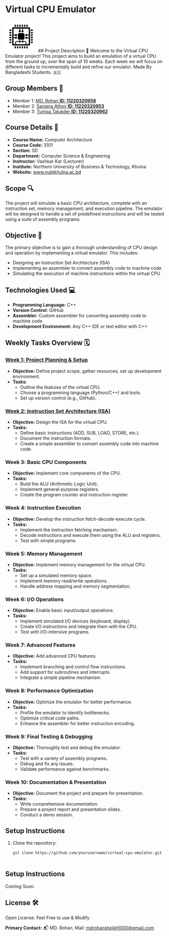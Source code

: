 # Virtual CPU Emulator
<img src="https://github.com/binarysleuth247/Project-vCPU/blob/main/cpu-z-svgrepo-com.svg" height="100"/>
## Project Description 📝
Welcome to the Virtual CPU Emulator project! This project aims to build an emulation of a virtual CPU from the ground up, over the span of 10 weeks. Each week we will focus on different tasks to incrementally build and refine our emulator. Made By Bangladeshi Students. 🇧🇩

## Group Members 👥
- Member 1: [MD. Rohan **ID: 11220320958**](mailto:mdrohansheikh1000@gmail.com)
- Member 2: [Sanjana Athoy **ID: 11220320953**](mailto:sanjanaathoy55@gmail.com)
- Member 3: [Tumpa Talukder **ID: 11220320962**](mailto:tumpatalukder970@gmail.com)

## Course Details 🏫
- **Course Name:** Computer Architecture 
- **Course Code:** 3101 
- **Section:** 5D 
- **Department:** Computer Science & Engineering 
- **Instructor:** Vashkar Kar  (Lecturer)
- **Institute:** Northern University of Business & Technology, Khulna
- **Website:** www.nubtkhulna.ac.bd

## Scope 🔍
The project will simulate a basic CPU architecture, complete with an instruction set, memory management, and execution pipeline. The emulator will be designed to handle a set of predefined instructions and will be tested using a suite of assembly programs.

## Objective 🎯
The primary objective is to gain a thorough understanding of CPU design and operation by implementing a virtual emulator. This includes:
- Designing an Instruction Set Architecture (ISA)
- Implementing an assembler to convert assembly code to machine code
- Simulating the execution of machine instructions within the virtual CPU

## Technologies Used 💻
- **Programming Language:** C++
- **Version Control:** GitHub
- **Assembler:** Custom assembler for converting assembly code to machine code
- **Development Environment:** Any C++ IDE or text editor with C++

## Weekly Tasks Overview 🗓️

### [Week 1: Project Planning & Setup](https://github.com/binarysleuth247/Project-vCPU/blob/main/Week%201/Week1.md)
- **Objective:** Define project scope, gather resources, set up development environment.
- **Tasks:**
  - Outline the features of the virtual CPU.
  - Choose a programming language (Python/C++) and tools.
  - Set up version control (e.g., GitHub).

### [Week 2: Instruction Set Architecture (ISA)](https://github.com/binarysleuth247/Project-vCPU/blob/main/Week%202/Week2.md)
- **Objective:** Design the ISA for the virtual CPU.
- **Tasks:**
  - Define basic instructions (ADD, SUB, LOAD, STORE, etc.).
  - Document the instruction formats.
  - Create a simple assembler to convert assembly code into machine code.

### Week 3: Basic CPU Components
- **Objective:** Implement core components of the CPU.
- **Tasks:**
  - Build the ALU (Arithmetic Logic Unit).
  - Implement general-purpose registers.
  - Create the program counter and instruction register.

### Week 4: Instruction Execution
- **Objective:** Develop the instruction fetch-decode-execute cycle.
- **Tasks:**
  - Implement the instruction fetching mechanism.
  - Decode instructions and execute them using the ALU and registers.
  - Test with simple programs.

### Week 5: Memory Management
- **Objective:** Implement memory management for the virtual CPU.
- **Tasks:**
  - Set up a simulated memory space.
  - Implement memory read/write operations.
  - Handle address mapping and memory segmentation.

### Week 6: I/O Operations
- **Objective:** Enable basic input/output operations.
- **Tasks:**
  - Implement simulated I/O devices (keyboard, display).
  - Create I/O instructions and integrate them with the CPU.
  - Test with I/O-intensive programs.

### Week 7: Advanced Features
- **Objective:** Add advanced CPU features.
- **Tasks:**
  - Implement branching and control flow instructions.
  - Add support for subroutines and interrupts.
  - Integrate a simple pipeline mechanism.

### Week 8: Performance Optimization
- **Objective:** Optimize the emulator for better performance.
- **Tasks:**
  - Profile the emulator to identify bottlenecks.
  - Optimize critical code paths.
  - Enhance the assembler for better instruction encoding.

### Week 9: Final Testing & Debugging
- **Objective:** Thoroughly test and debug the emulator.
- **Tasks:**
  - Test with a variety of assembly programs.
  - Debug and fix any issues.
  - Validate performance against benchmarks.

### Week 10: Documentation & Presentation
- **Objective:** Document the project and prepare for presentation.
- **Tasks:**
  - Write comprehensive documentation.
  - Prepare a project report and presentation slides.
  - Conduct a demo session.

## Setup Instructions
1. Clone the repository:
   ```bash
   git clone https://github.com/yourusername/virtual-cpu-emulator.git



## Setup Instructions
Coming Soon.

## License 🛠️
Open License. Feel Free to use & Modify

**Primary Contact:** 📬 MD. Rohan, Mail: mdrohansheikh1000@gmail.com 
